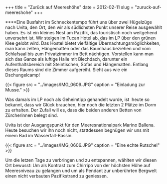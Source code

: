 +++
title = "Zurück auf Meereshöhe"
date = 2012-02-11
slug = "zuruck-auf-meereshohe"
+++

****Eine Busfahrt im Schneckentempo führt uns
über zwei Hügelzüge nach Uvita, den Ort, den wir als südlichsten Punkt
unserer Reise ausgewählt haben. Es ist ein kleines Nest am Pazifik, das
touristisch noch weitgehend unversehrt ist. Wir steigen im Tucan Hotel
ab, das im LP über den grünen Klee gelobt wird. Das Hostel bietet
vielfältige Übernachtungsmöglichkeiten, man kann zelten, Hängematten
oder das Baumhaus beziehen und vom Schlafsaal bis zum Privatzimmer im
Bett nächtigen. Vorstellen kann man sich das Ganze als luftige Halle mit
Blechdach, darunter ein Aufenthaltsbereich mit Steintischen, Sofas und
Hängematten. Entlang dieses Raums sind die Zimmer aufgereiht. Sieht aus
wie ein Dschungelcamp!

{{< figure src = "../images/IMG_0609.JPG" caption = "Einladung zur Musse." >}}

Was damals im LP noch als Geheimtipp gehandelt wurde, ist  heute so
bekannt, dass wir Glück brauchen, hier noch die letzten 2 Plätze im Dorm
zu erhalten. Der Zufall will es, dass die beiden anderen Betten von
Zürcherinnen belegt sind. 

Uvita ist der Ausgangspunkt für den Meeresnationalpark Marino Ballena.
Heute besuchen wir ihn noch nicht, stattdessen begnügen wir uns mit
einem Bad im Wasserfall-Bassin. 

{{< figure src = "../images/IMG_0606.JPG" caption = "Eine echte Rutsche!" >}}

Um die letzen Tage zu verbringen und zu entspannen, wählten wir diesen
Ort bewusst: Um als Kontrast zum Chirripó von der höchsten Höhe auf
Meeresniveau zu gelangen und um als Pendant zur unberührten Bergwelt
einen nicht verbauten Pazifikstrand zu geniessen.
